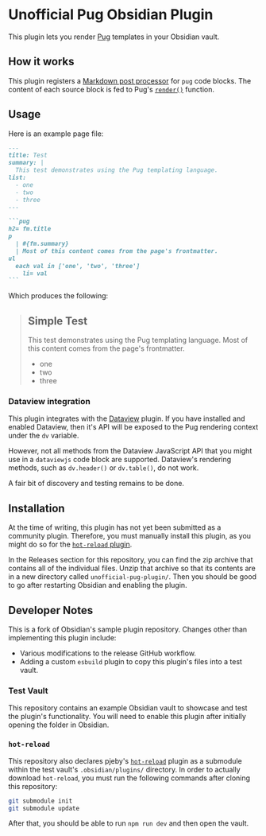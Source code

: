 # Unofficial Pug Obsidian Plugin

This plugin lets you render [Pug](https://pugjs.org/api/getting-started.html)
templates in your Obsidian vault.

## How it works

This plugin registers a
[Markdown post processor](https://docs.obsidian.md/Plugins/Editor/Markdown+post+processing)
for `pug` code blocks. The content of each source block is fed to Pug's
[`render()`](https://pugjs.org/api/reference.html#pugrendersource-options-callback)
function.

## Usage

Here is an example page file:

````md
---
title: Test
summary: |
  This test demonstrates using the Pug templating language.
list:
  - one
  - two
  - three
---

```pug
h2= fm.title
p
  | #{fm.summary}
  | Most of this content comes from the page's frontmatter.
ul
  each val in ['one', 'two', 'three']
    li= val
```
````

Which produces the following:

> ## Simple Test
>
> This test demonstrates using the Pug templating language. Most of this content
> comes from the page's frontmatter.
>
> - one
> - two
> - three

### Dataview integration

This plugin integrates with the
[Dataview](https://github.com/blacksmithgu/obsidian-dataview) plugin. If you
have installed and enabled Dataview, then it's API will be exposed to the Pug
rendering context under the `dv` variable.

However, not all methods from the Dataview JavaScript API that you might use in
a `dataviewjs` code block are supported. Dataview's rendering methods, such as
`dv.header()` or `dv.table()`, do not work.

A fair bit of discovery and testing remains to be done.

## Installation

At the time of writing, this plugin has not yet been submitted as a community
plugin. Therefore, you must manually install this plugin, as you might do so for
the [`hot-reload` plugin](https://github.com/pjeby/hot-reload).

In the Releases section for this repository, you can find the zip archive that
contains all of the individual files. Unzip that archive so that its contents
are in a new directory called `unofficial-pug-plugin/`. Then you should be good
to go after restarting Obsidian and enabling the plugin.

## Developer Notes

This is a fork of Obsidian's sample plugin repository. Changes other than
implementing this plugin include:

- Various modifications to the release GitHub workflow.
- Adding a custom `esbuild` plugin to copy this plugin's files into a test
  vault.

### Test Vault

This repository contains an example Obsidian vault to showcase and test the
plugin's functionality. You will need to enable this plugin after initially
opening the folder in Obsidian.

### `hot-reload`

This repository also declares pjeby's
[`hot-reload`](https://github.com/pjeby/hot-reload) plugin as a submodule within
the test vault's `.obsidian/plugins/` directory. In order to actually download
`hot-reload`, you must run the following commands after cloning this repository:

```bash
git submodule init
git submodule update
```

After that, you should be able to run `npm run dev` and then open the vault.
